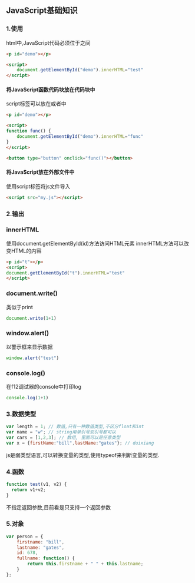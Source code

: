 ## JavaScript基础知识

### 1.使用
html中,JavaScript代码必须位于<script> </script>之间
```html
<p id="demo"></p>

<script>
    document.getElementById("demo").innerHTML="test"
</script>
```
#### 将JavaScript函数代码块放在代码块中
script标签可以放在<body>或者<head>中
```html
<p id="demo"></p>

<script>
function func() {
    document.getElementById("demo").innerHTML="func"
}
</script>

<button type="button" onclick="func()"></button>
```
#### 将JavaScript放在外部文件中
使用script标签将js文件导入
```html
<script src="my.js"></script>
```

### 2.输出
### innerHTML
使用document.getElementById(id)方法访问HTML元素
innerHTML方法可以改变HTML的内容
```HTML
<p id="t"></p>
<script>
document.getElementById("t").innerHTML="test"
</script>
```

### document.write()
类似于print
```JavaScript
document.write(1+1)
```

### window.alert()
以警示框来显示数据
```JavaScript
window.alert("test")
```

### console.log()
在f12调试器的console中打印log
```JavaScript
console.log(1+1)
```

### 3.数据类型
```JavaScript
var length = 1; // 数值,只有一种数值类型,不区分float和int
var name = "w"; // string用单引号双引号都可以
var cars = [1,2,3]; // 数组, 里面可以是任意类型
var x = {firstName:"bill",lastName:"gates"}; // duixiang
```
js是弱类型语言,可以转换变量的类型,使用typeof来判断变量的类型.

### 4.函数
```JavaScript
function test(v1, v2) {
  return v1+v2;
}
```
不指定返回参数,目前看是只支持一个返回参数

### 5.对象
```JavaScript
var person = {
    firstname: "bill",
    lastname: "gates",
    id: 678,
    fullname: function() {
        return this.firstname + " " + this.lastname;
    }
};
```
